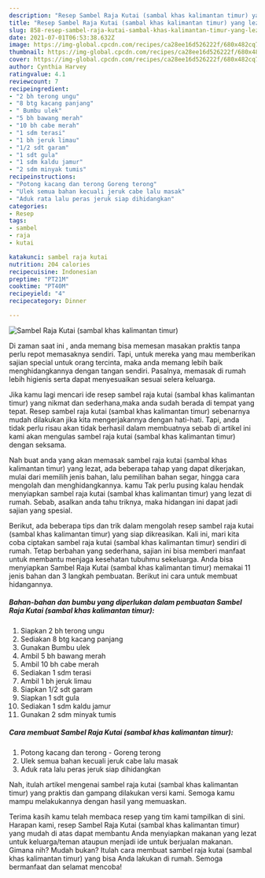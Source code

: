 ```yaml
---
description: "Resep Sambel Raja Kutai (sambal khas kalimantan timur) yang lezat dan Mudah Dibuat"
title: "Resep Sambel Raja Kutai (sambal khas kalimantan timur) yang lezat dan Mudah Dibuat"
slug: 858-resep-sambel-raja-kutai-sambal-khas-kalimantan-timur-yang-lezat-dan-mudah-dibuat
date: 2021-07-01T06:53:38.632Z
image: https://img-global.cpcdn.com/recipes/ca28ee16d526222f/680x482cq70/sambel-raja-kutai-sambal-khas-kalimantan-timur-foto-resep-utama.jpg
thumbnail: https://img-global.cpcdn.com/recipes/ca28ee16d526222f/680x482cq70/sambel-raja-kutai-sambal-khas-kalimantan-timur-foto-resep-utama.jpg
cover: https://img-global.cpcdn.com/recipes/ca28ee16d526222f/680x482cq70/sambel-raja-kutai-sambal-khas-kalimantan-timur-foto-resep-utama.jpg
author: Cynthia Harvey
ratingvalue: 4.1
reviewcount: 7
recipeingredient:
- "2 bh terong ungu"
- "8 btg kacang panjang"
- " Bumbu ulek"
- "5 bh bawang merah"
- "10 bh cabe merah"
- "1 sdm terasi"
- "1 bh jeruk limau"
- "1/2 sdt garam"
- "1 sdt gula"
- "1 sdm kaldu jamur"
- "2 sdm minyak tumis"
recipeinstructions:
- "Potong kacang dan terong Goreng terong"
- "Ulek semua bahan kecuali jeruk cabe lalu masak"
- "Aduk rata lalu peras jeruk siap dihidangkan"
categories:
- Resep
tags:
- sambel
- raja
- kutai

katakunci: sambel raja kutai 
nutrition: 204 calories
recipecuisine: Indonesian
preptime: "PT21M"
cooktime: "PT40M"
recipeyield: "4"
recipecategory: Dinner

---
```



![Sambel Raja Kutai (sambal khas kalimantan timur)](https://img-global.cpcdn.com/recipes/ca28ee16d526222f/680x482cq70/sambel-raja-kutai-sambal-khas-kalimantan-timur-foto-resep-utama.jpg)

Di zaman  saat ini , anda memang bisa memesan masakan praktis tanpa perlu repot memasaknya sendiri. Tapi, untuk mereka yang mau memberikan sajian special untuk orang tercinta, maka anda memang lebih baik menghidangkannya dengan tangan sendiri. Pasalnya, memasak di rumah lebih higienis serta dapat menyesuaikan sesuai selera keluarga.

Jika kamu lagi mencari ide resep sambel raja kutai (sambal khas kalimantan timur) yang nikmat dan sederhana,maka anda sudah berada di tempat yang tepat. Resep sambel raja kutai (sambal khas kalimantan timur)  sebenarnya mudah dilakukan jika kita mengerjakannya dengan hati-hati. Tapi, anda tidak perlu risau akan tidak berhasil dalam membuatnya 
sebab di artikel ini kami akan mengulas sambel raja kutai (sambal khas kalimantan timur) dengan seksama.  



Nah buat anda yang akan memasak sambel raja kutai (sambal khas kalimantan timur) yang lezat, ada beberapa tahap yang dapat dikerjakan, mulai dari memilih jenis bahan, lalu pemilihan bahan segar, hingga cara mengolah dan menghidangkannya. kamu Tak perlu pusing kalau hendak menyiapkan sambel raja kutai (sambal khas kalimantan timur) yang lezat di rumah. Sebab, asalkan anda  tahu triknya, maka hidangan ini dapat jadi sajian yang spesial.

Berikut, ada beberapa tips dan trik dalam mengolah resep sambel raja kutai (sambal khas kalimantan timur) yang siap dikreasikan. Kali ini, mari kita coba ciptakan sambel raja kutai (sambal khas kalimantan timur) sendiri di rumah. Tetap berbahan yang sederhana, sajian ini bisa memberi manfaat untuk membantu menjaga kesehatan tubuhmu sekeluarga. Anda bisa menyiapkan Sambel Raja Kutai (sambal khas kalimantan timur) memakai 11 jenis bahan dan 3 langkah pembuatan. Berikut ini cara untuk membuat hidangannya.

<!--inarticleads1-->

##### Bahan-bahan dan bumbu yang diperlukan dalam pembuatan Sambel Raja Kutai (sambal khas kalimantan timur):

1. Siapkan 2 bh terong ungu
1. Sediakan 8 btg kacang panjang
1. Gunakan  Bumbu ulek
1. Ambil 5 bh bawang merah
1. Ambil 10 bh cabe merah
1. Sediakan 1 sdm terasi
1. Ambil 1 bh jeruk limau
1. Siapkan 1/2 sdt garam
1. Siapkan 1 sdt gula
1. Sediakan 1 sdm kaldu jamur
1. Gunakan 2 sdm minyak tumis




<!--inarticleads2-->

##### Cara membuat Sambel Raja Kutai (sambal khas kalimantan timur):

1. Potong kacang dan terong - Goreng terong
1. Ulek semua bahan kecuali jeruk cabe lalu masak
1. Aduk rata lalu peras jeruk siap dihidangkan




Nah, itulah artikel mengenai  sambel raja kutai (sambal khas kalimantan timur)  yang praktis dan gampang dilakukan versi kami. Semoga kamu mampu melakukannya dengan hasil yang memuaskan. 

Terima kasih kamu telah membaca resep yang tim kami tampilkan di sini. Harapan kami, resep  Sambel Raja Kutai (sambal khas kalimantan timur) yang mudah di atas dapat membantu Anda menyiapkan makanan yang lezat untuk keluarga/teman ataupun menjadi ide untuk berjualan makanan. Gimana nih? Mudah bukan? Itulah cara membuat sambel raja kutai (sambal khas kalimantan timur) yang bisa Anda lakukan di rumah. Semoga bermanfaat dan selamat mencoba!

